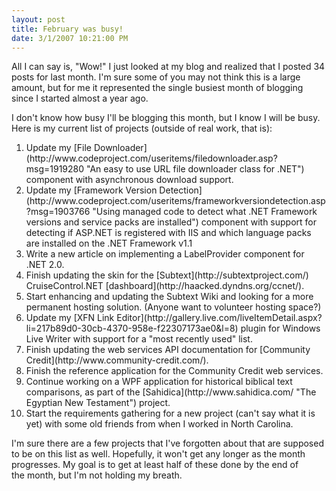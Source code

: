 ```yaml
---
layout: post
title: February was busy!
date: 3/1/2007 10:21:00 PM
---
```


All I can say is, "Wow!" I just looked at my blog and realized that I posted 34 posts for last month. I'm sure some of you may not think this is a large amount, but for me it represented the single busiest month of blogging since I started almost a year ago.

I don't know how busy I'll be blogging this month, but I know I will be busy. Here is my current list of projects (outside of real work, that is):

<ol>
<li>Update my [File Downloader](http://www.codeproject.com/useritems/filedownloader.asp?msg=1919280 "An easy to use URL file downloader class for .NET") component with asynchronous download support. 
<li>Update my [Framework Version Detection](http://www.codeproject.com/useritems/frameworkversiondetection.asp?msg=1903766 "Using managed code to detect what .NET Framework versions and service packs are installed") component with support for detecting if ASP.NET is registered with IIS and which language packs are installed on the .NET Framework v1.1 
<li>Write a new article on implementing a LabelProvider component for .NET 2.0. 
<li>Finish updating the skin for the [Subtext](http://subtextproject.com/) CruiseControl.NET [dashboard](http://haacked.dyndns.org/ccnet/). 
<li>Start enhancing and updating the Subtext Wiki and looking for a more permanent hosting solution. (Anyone want to volunteer hosting space?) 
<li>Update my [XFN Link Editor](http://gallery.live.com/liveItemDetail.aspx?li=217b89d0-30cb-4370-958e-f22307173ae0&l=8) plugin for Windows Live Writer with support for a "most recently used" list. 
<li>Finish updating the web services API documentation for [Community Credit](http://www.community-credit.com/). 
<li>Finish the reference application for the Community Credit web services. 
<li>Continue working on a WPF application for historical biblical text comparisons, as part of the [Sahidica](http://www.sahidica.com/ "The Egyptian New Testament") project. 
<li>Start the requirements gathering for a new project (can't say what it is yet) with some old friends from when I worked in North Carolina.</li></li></li></li></li></li></li></li></li></li></ol>


I'm sure there are a few projects that I've forgotten about that are supposed to be on this list as well. Hopefully, it won't get any longer as the month progresses. My goal is to get at least half of these done by the end of the month, but I'm not holding my breath.

